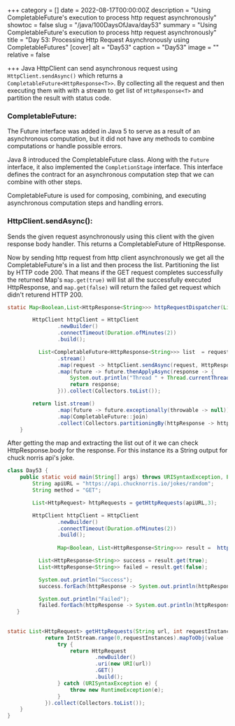 +++
category = []
date = 2022-08-17T00:00:00Z
description = "Using CompletableFuture's execution to process http request asynchronously"
showtoc = false
slug = "/java/100DaysOfJava/day53"
summary = "Using CompletableFuture's execution to process http request asynchronously"
title = "Day 53: Processing Http Request Asynchronously using CompletableFutures"
[cover]
alt = "Day53"
caption = "Day53"
image = ""
relative = false

+++
Java HttpClient can send asynchronous request using `HttpClient.sendAsync()` which returns a `CompletableFuture<HttpResponse<T>>`. By collecting all the request and then executing them with with a stream to get list of `HttpResponse<T>` and partition the result with status code. 


### CompletableFuture:


The Future interface was added in Java 5 to serve as a result of an asynchronous computation, but it did not have any methods to combine computations or handle possible errors.

Java 8 introduced the CompletableFuture class. Along with the `Future` interface, it also implemented the `CompletionStage` interface. This interface defines the contract for an asynchronous computation step that we can combine with other steps.

CompletableFuture is used for composing, combining, and executing asynchronous computation steps and handling errors.

### HttpClient.sendAsync():

Sends the given request asynchronously using this client with the given response body handler. This returns a CompletableFuture of HttpResponse.
  
Now by sending http request from http client asynchronously we get all the CompletableFuture's in a list and then process the list. Partitioning the list by HTTP code 200. That means if the GET request completes successfully the returned Map's `map.get(true)` will list all the successfully executed HttpResponse, and `map.get(false)` will return the failed get request which didn't returend HTTP 200. 

```java
static Map<Boolean,List<HttpResponse<String>>> httpRequestDispatcher(List<HttpRequest> requests) throws URISyntaxException {

        HttpClient httpClient = HttpClient
                .newBuilder()
                .connectTimeout(Duration.ofMinutes(2))
                .build();

          List<CompletableFuture<HttpResponse<String>>> list  = requests
                .stream()
                .map(request -> httpClient.sendAsync(request, HttpResponse.BodyHandlers.ofString()))
                .map(future -> future.thenApplyAsync(response -> {
                    System.out.println("Thread " + Thread.currentThread().getName() + " current time " + System.currentTimeMillis());
                    return response;
                })).collect(Collectors.toList());

        return list.stream()
                .map(future -> future.exceptionally(throwable -> null))
                .map(CompletableFuture::join)
                .collect(Collectors.partitioningBy(httpResponse -> httpResponse.statusCode() == 200));
    }
```

After getting the map and extracting the list out of it we can check HttpResponse.body for the response. For this instance its a String output for chuck norris api's joke.


```java
class Day53 {
    public static void main(String[] args) throws URISyntaxException, ExecutionException, InterruptedException {
        String apiURL = "https://api.chucknorris.io/jokes/random";
        String method = "GET";

        List<HttpRequest> httpRequests = getHttpRequests(apiURL,3);

        HttpClient httpClient = HttpClient
                .newBuilder()
                .connectTimeout(Duration.ofMinutes(2))
                .build();
                
                Map<Boolean, List<HttpResponse<String>>> result =  httpRequestDispatcher(httpRequests);

          List<HttpResponse<String>> success = result.get(true);
          List<HttpResponse<String>> failed = result.get(false);

          System.out.println("Success");
          success.forEach(httpResponse -> System.out.println(httpResponse.body()));

          System.out.println("Failed");
          failed.forEach(httpResponse -> System.out.println(httpResponse.body()));
   }
   
   
static List<HttpRequest> getHttpRequests(String url, int requestInstances) {
            return IntStream.range(0,requestInstances).mapToObj(value -> {
                try {
                    return HttpRequest
                            .newBuilder()
                            .uri(new URI(url))
                            .GET()
                            .build();
                } catch (URISyntaxException e) {
                    throw new RuntimeException(e);
                }
            }).collect(Collectors.toList());
    }
}
```